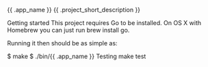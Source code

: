 {{ .app_name }}
{{ .project_short_description }}

Getting started
This project requires Go to be installed. On OS X with Homebrew you can just run brew install go.

Running it then should be as simple as:

$ make
$ ./bin/{{ .app_name }}
Testing
make test